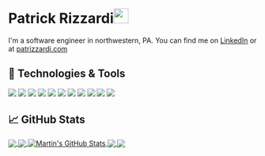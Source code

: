 # Patrick Rizzardi<img src="https://raw.githubusercontent.com/MartinHeinz/MartinHeinz/master/wave.gif" width="30px">

I'm a software engineer in northwestern, PA. You can find me on [LinkedIn][3] or at [patrizzardi.com][1]

## 🔧 Technologies & Tools
![](https://img.shields.io/badge/OS-Linux-informational?style=flat&logo=linux&logoColor=white&color=2bbc8a)
![](https://img.shields.io/badge/Editor-VSCode-informational?style=flat&logo=intellij-idea&logoColor=white&color=2bbc8a)
![](https://img.shields.io/badge/Code-JavaScript-informational?style=flat&logo=javascript&logoColor=white&color=2bbc8a)
![](https://img.shields.io/badge/Code-PHP-informational?style=flat&logo=php&logoColor=white&color=2bbc8a)
![](https://img.shields.io/badge/Code-React-informational?style=flat&logo=react&logoColor=white&color=2bbc8a)
![](https://img.shields.io/badge/Shell-Bash-informational?style=flat&logo=gnu-bash&logoColor=white&color=2bbc8a)
![](https://img.shields.io/badge/Tools-PostgreSQL-informational?style=flat&logo=postgresql&logoColor=white&color=2bbc8a)
![](https://img.shields.io/badge/Tools-MySQL-informational?style=flat&logo=mysql&logoColor=white&color=2bbc8a)
![](https://img.shields.io/badge/Tools-SQLite-informational?style=flat&logo=sqlite&logoColor=white&color=2bbc8a)
![](https://img.shields.io/badge/Tools-Docker-informational?style=flat&logo=docker&logoColor=white&color=2bbc8a)
![](https://img.shields.io/badge/Cloud-Digital_Ocean-informational?style=flat&logo=digitalocean&logoColor=white&color=2bbc8a)

<!-- Github stats cards -->
## &#x1f4c8; GitHub Stats

<a href="https://github.com/patrickrizz/patrickrizz">
  <img align="center" src="https://github-readme-stats.vercel.app/api/top-langs/?username=patrickrizz&hide=css,html&title_color=ffffff&text_color=c9cacc&icon_color=2bbc8a&bg_color=1d1f21" />
</a>
<a href="https://github.com/patrickrizz/patrickrizz">
  <img align="center" src="https://github-readme-stats.vercel.app/api/top-langs/?username=patrickrizz&hide=css,theme=algolia" />
</a>
<a href="https://github.com/patrickrizz/patrickrizz">
  <img align="center" src="https://github-readme-stats.vercel.app/api?username=patrickrizz&show_icons=true&line_height=27&count_private=true&title_color=ffffff&text_color=c9cacc&icon_color=2bbc8a&bg_color=1d1f21" alt="Martin's GitHub Stats" />
</a>

<a href="https://github.com/patrickrizz/pat-rizzardi">
  <img align="center" src="https://github-readme-stats.vercel.app/api/pin/?username=patrickrizz&repo=pat-rizzardi&title_color=ffffff&text_color=c9cacc&icon_color=2bbc8a&bg_color=1d1f21" />
</a>


<a href="https://github.com/patrickrizz/weather-app">
  <img align="center" src="https://github-readme-stats.vercel.app/api/pin/?username=patrickrizz&repo=weather-app&title_color=ffffff&text_color=c9cacc&icon_color=2bbc8a&bg_color=1d1f21" />
</a> 

<!-- links to your social media accounts -->

[1]: https://patrizzardi.com
[2]: https://github.com/patrizzardi
[3]: https://www.linkedin.com/in/patrick-rizzardi/

<!-- Resources -->
<!-- Icons: https://simpleicons.org/ -->
<!-- GitHub Stats: https://github.com/anuraghazra/github-readme-stats -->
<!-- Emojis: https://emojipedia.org/emoji/ -->
<!-- HTML Emojis: https://www.fileformat.info/index.htm -->
<!-- Shields: https://shields.io/ -->
<!-- Awesome GitHub Profile README: https://github.com/abhisheknaiidu/awesome-github-profile-readme -->
